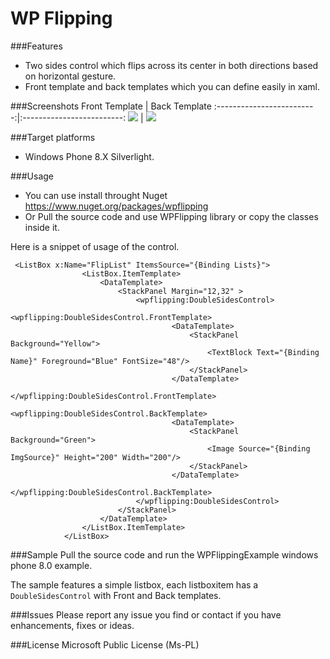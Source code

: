 # WP Flipping

###Features
- Two sides control which flips across its center in both directions based on horizontal gesture.
- Front template and back templates which you can define easily in xaml.

###Screenshots
Front Template           |  Back Template
:-------------------------:|:-------------------------:
![](https://raw.githubusercontent.com/arashadm/wpflipping/master/Images/Flipp_2.jpg)  |  ![](https://raw.githubusercontent.com/arashadm/wpflipping/master/Images/Flipp_3.jpg)

###Target platforms
- Windows Phone 8.X Silverlight.

###Usage
- You can use install throught Nuget https://www.nuget.org/packages/wpflipping
- Or Pull the source code and use WPFlipping library or copy the classes inside it.

Here is a snippet of usage of the control.
```
 <ListBox x:Name="FlipList" ItemsSource="{Binding Lists}">
                <ListBox.ItemTemplate>
                    <DataTemplate>
                        <StackPanel Margin="12,32" >
                            <wpflipping:DoubleSidesControl>
                                <wpflipping:DoubleSidesControl.FrontTemplate>
                                    <DataTemplate>
                                        <StackPanel Background="Yellow">
                                            <TextBlock Text="{Binding Name}" Foreground="Blue" FontSize="48"/>
                                        </StackPanel>
                                    </DataTemplate>
                                </wpflipping:DoubleSidesControl.FrontTemplate>
                                <wpflipping:DoubleSidesControl.BackTemplate>
                                    <DataTemplate>
                                        <StackPanel Background="Green">
                                            <Image Source="{Binding ImgSource}" Height="200" Width="200"/>
                                        </StackPanel>
                                    </DataTemplate>
                                </wpflipping:DoubleSidesControl.BackTemplate>
                            </wpflipping:DoubleSidesControl>
                        </StackPanel>
                    </DataTemplate>
                </ListBox.ItemTemplate>
            </ListBox>
```


###Sample
Pull the source code and run the WPFlippingExample windows phone 8.0 example.

The sample features a simple listbox, each listboxitem has a `DoubleSidesControl` with Front and Back templates.

###Issues
Please report any issue you find or contact if you have enhancements, fixes or ideas.

###License
Microsoft Public License (Ms-PL)
